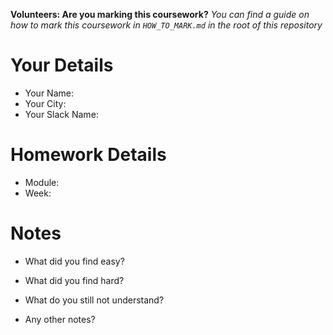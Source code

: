 <!--

The title for your pull request should be made in this format

CITY CLASS_NO - FIRST_NAME LAST_NAME - MODULE - WEEK_NO

For example,

London Class 7 - Chris Owen - HTML/CSS - Week 1

Please complete the details below this message

-->

**Volunteers: Are you marking this coursework?** _You can find a guide on how to mark this coursework in `HOW_TO_MARK.md` in the root of this repository_

# Your Details

- Your Name:  
- Your City:  
- Your Slack Name:  

# Homework Details

- Module:
- Week:

# Notes

- What did you find easy?

- What did you find hard?

- What do you still not understand?

- Any other notes?
